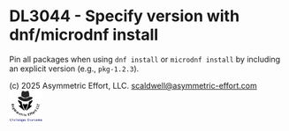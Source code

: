 # DL3044 - Specify version with dnf/microdnf install
Pin all packages when using `dnf install` or `microdnf install` by including an explicit version (e.g., `pkg-1.2.3`).

(c) 2025 Asymmetric Effort, LLC. <scaldwell@asymmetric-effort.com>
[<img src="../img/asymmetric-effort.png" alt="Asymmetric Effort logo" width="60" height="60">](https://asymmetric-effort.com/)
